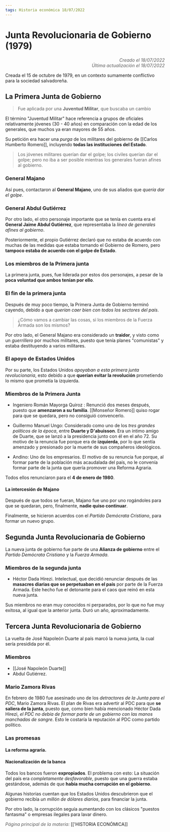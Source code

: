 ```yaml
---
tags: Historia económica 18/07/2022
---
```


# Junta Revolucionaria de Gobierno (1979)
<div style="text-align: right; opacity: 0.7; font-style: italic;">Creado el 18/07/2022</div>
<div style="text-align: right; opacity: 0.7; font-style: italic;">Última actualización el 18/07/2022</div>

Creada el 15 de octubre de 1979, en un contexto sumamente conflictivo para la sociedad salvadoreña.

## La Primera Junta de Gobierno

> Fue aplicada por una **Juventud Militar**, que buscaba un cambio

El término "Juventud Militar" hace referencia a grupos de oficiales relativamente jóvenes (30 - 40 años) en comparación con la edad de los generales, que muchos ya eran mayores de 55 años.

Su petición era hacer una *purga* de los militares del gobierno de [[Carlos Humberto Romero]], incluyendo **todas las instituciones del Estado**.

> Los jóvenes militares querían dar el golpe; los civiles querían dar el golpe; pero no iba a ser posible mientras los generales fueran afines al gobierno.

### General Majano

Así pues, contactaron al **General Majano**, uno de sus aliados que *quería dar el golpe*.

### General Abdul Gutiérrez

Por otro lado, el otro personaje importante que se tenía en cuenta era el **General Jaime Abdul Gutiérrez**, que representaba la *línea de generales afines al gobierno*.

Posteriormente, el propio Gutiérrez declaró que no estaba de acuerdo con muchas de las medidas que estaba tomando el Gobierno de Romero, pero **tampoco estaba de acuerdo con el golpe de Estado**.

### Los miembros de la Primera junta

La primera junta, pues, fue liderada por estos dos personajes, a pesar de la **poca voluntad que ambos tenían por ello**.

### El fin de la primera junta

Después de muy poco tiempo, la Primera Junta de Gobierno terminó cayendo, debido a que *querían caer bien con todos los sectores del país*.

> ¿Cómo vamos a cambiar las cosas, si los miembros de la Fuerza Armada son los mismos?

Por otro lado, el General Majano era considerado un **traidor**, y visto como un *guerrillero* por muchos militares, puesto que tenía planes "comunistas" y estaba destituyendo a varios militares.

### El apoyo de Estados Unidos

Por su parte, los Estados Unidos *apoyaban a esta primera junta revolucionaria*, esto debido a que **querían evitar la revolución** prometiendo lo mismo que prometía la izquierda.

### Miembros de la Primera Junta

- Ingeniero Román Mayorga Quiroz : Renunció dos meses después, puesto que **amenzaron a su familia**. [[Monseñor Romero]] quiso rogar para que se quedara, pero no consiguió convencerlo.

- Guillermo Manuel Ungo: Considerado como uno de los *tres grandes políticos de la época*, entre **Duarte y D'abuisson**. Era un íntimo amigo de Duarte, que se lanzó a la presidencia junto con él en el año 72. Su motivo de la renuncia fue porque era de **izquierda**, por lo que sentía amenzado y presionado por la muerte de sus compañeros ideológicos.

- Andino: Uno de los empresarios. El motivo de su renuncia fue porque, al formar parte de la población más acaudalada del país, no le convenía formar parte de la junta que quería promover una Reforma Agraria.

Todos ellos renunciaron para el **4 de enero de 1980**.

#### La intercesión de Majano

Después de que todos se fueran, Majano fue uno por uno rogándoles para que se quedaran, pero, finalmente, **nadie quiso continuar**.

Finalmente, se hicieron acuerdos con el *Partido Demócrata Cristiano*, para formar un nuevo grupo.

## Segunda Junta Revolucionaria de Gobierno

La nueva junta de gobierno fue parte de una **Alianza de gobierno** entre el *Partido Demócrata Cristiano* y la *Fuerza Armada*.

### Miembros de la segunda junta

- Héctor Dada Hirezi. Intelectual, que decidió renunciar después de las **masacres diarias que se perpetuaban en el país** por parte de la Fuerza Armada. Este hecho fue el detonante para el caos que reinó en esta nueva junta.

Sus miembros no eran muy conocidos ni perparados, por lo que no fue muy exitosa, al igual que la anterior junta. Duró un año, aproximadamente.

## Tercera Junta Revolucionaria de Gobierno

La vuelta de José Napoleón Duarte al país marcó la nueva junta, la cual sería presidida por él.

### Miembros

- [[José Napoleón Duarte]]
- Abdul Gutiérrez.

### Mario Zamora Rivas

En febrero de 1980 fue asesinado uno de los *detractores de la Junta para el PDC*, Mario Zamora Rivas. El plan de Rivas era advertir al PDC para que **se saliera de la junta**, puesto que, como bien había mencionado Héctor Dada Hirezi, *el PDC no debía de formar parte de un gobierno con las manos manchadas de sangre*. Esto le costaría la reputación al PDC como partido político.

### Las promesas

#### La reforma agraria.

#### Nacionalización de la banca
Todos los bancos fueron **expropiados**. El problema con esto: La situación del país era *completamente desfavorable*, puesto que una guerra estaba gestándose, además de que **había mucha corrupción en el gobierno**.

Algunas historias cuentan que los Estados Unidos descubrieron que el gobierno recibía *un millón de dólares diarios*, para financiar la junta.

Por otro lado, la corrupción seguía aumentando con los clásicos "puestos fantasma" o empresas ilegales para lavar dinero.

<span style="opacity: 0.7; font-style: italic;">Página principal de la materia:</span> [['HISTORIA ECONÓMICA]]